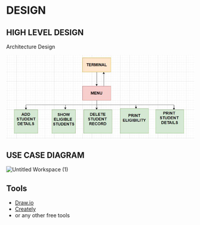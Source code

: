 # DESIGN 

## HIGH LEVEL DESIGN 

Architecture Design 

![Untitled Workspace](https://github.com/sammy-9930/Examination_Management_System/blob/main/2_Design/Architecture_Design.JPG)

## USE CASE DIAGRAM 

![Untitled Workspace (1)](https://user-images.githubusercontent.com/65846052/114498726-3cfe3780-9c42-11eb-8acd-9e1d65ad55f0.png)

## Tools 
* [Draw.io](https://app.diagrams.net/)
* [Creately](https://app.creately.com/diagram/create)
* or any other free tools

